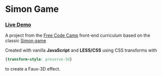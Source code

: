 # Simon Game

### [Live Demo](https://robo2323.github.io/FCC_Simon-Game)

A project from the [Free Code Camp](https://freecodecamp.org) front-end curriculum based on the classic [Simon game](https://en.wikipedia.org/wiki/Simon_(game))

Created with vanilla **JavaScript** and **LESS/CSS** using CSS transforms with 
```CSS
{transform-style: preserve-3d}
```
to create a Faux-3D effect.
